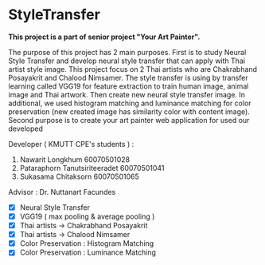 # StyleTransfer
**This project is a part of senior project "Your Art Painter".**

The purpose of this project has 2 main purposes. First is to study Neural Style Transfer and develop neural style transfer
that can apply with Thai artist style image. This project focus on 2 Thai artists who are Chakrabhand Posayakrit and
Chalood Nimsamer. The style transfer is using by transfer learning called VGG19 for feature extraction to train human
image, animal image and Thai artwork. Then create new neural style transfer image. In additional, we used histogram
matching and luminance matching for color preservation (new created image has similarity color with content image).
Second purpose is to create your art painter web application for used our developed

Developer ( KMUTT CPE's students ) :
1. Nawarit 	Longkhum		60070501028	
2. Pataraphorn	Tanutsiriteeradet	60070501041	
3. Sukasama	Chitaksorn		60070501065	

Advisor : Dr. Nuttanart	Facundes

- [x] Neural Style Transfer
- [x] VGG19 ( max pooling & average pooling )
- [x] Thai artists -> Chakrabhand Posayakrit
- [x] Thai artists -> Chalood Nimsamer
- [x] Color Preservation : Histogram Matching
- [x] Color Preservation : Luminance Matching
